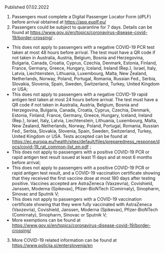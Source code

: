 Published 07.02.2022
1. Passengers must complete a Digital Passenger Locator Form (dPLF) before arrival obtained at <a href="https://app.euplf.eu/">https://app.euplf.eu/</a>
2. Passengers could be subject to quarantine for 7 days. Details can be found at <a href="https://www.gov.si/en/topics/coronavirus-disease-covid-19/border-crossing/">https://www.gov.si/en/topics/coronavirus-disease-covid-19/border-crossing/</a> .
- This does not apply to passengers with a negative COVID-19 PCR test taken at most 48 hours before arrival. The test must have a QR code if not taken in Australia, Austria, Belgium, Bosnia and Herzegovina, Bulgaria, Canada, Croatia, Cyprus, Czechia, Denmark, Estonia, Finland, France, Germany, Greece, Hungary, Iceland, Ireland (Rep.), Israel, Italy, Latvia, Liechtenstein, Lithuania, Luxembourg, Malta, New Zealand, Netherlands, Norway, Poland, Portugal, Romania, Russian Fed., Serbia, Slovakia, Slovenia, Spain, Sweden, Switzerland, Turkey, United Kingdom or USA;
- This does not apply to passengers with a negative COVID-19 rapid antigen test taken at most 24 hours before arrival. The test must have a QR code if not taken in Australia, Austria, Belgium, Bosnia and Herzegovina, Bulgaria, Canada, Croatia, Cyprus, Czechia, Denmark, Estonia, Finland, France, Germany, Greece, Hungary, Iceland, Ireland (Rep.), Israel, Italy, Latvia, Liechtenstein, Lithuania, Luxembourg, Malta, New Zealand, Netherlands, Norway, Poland, Portugal, Romania, Russian Fed., Serbia, Slovakia, Slovenia, Spain, Sweden, Switzerland, Turkey, United Kingdom or USA. Tests accepted can be found at <a href="https://ec.europa.eu/health/sites/default/files/preparedness_response/docs/covid-19_rat_common-list_en.pdf">https://ec.europa.eu/health/sites/default/files/preparedness_response/docs/covid-19_rat_common-list_en.pdf</a> ;
- This does not apply to passengers with a positive COVID-19 PCR or rapid antigen test result issued at least 11 days and at most 6 months before arrival;
- This does not apply to passengers with a positive COVID-19 PCR or rapid antigen test result, and a COVID-19 vaccination certificate showing that they received the first vaccine dose at most 180 days after testing positive. Vaccines accepted are AstraZeneca (Vaxzevria), Covishield, Janssen, Moderna (Spikevax), Pfizer-BioNTech (Comirnaty), Sinopharm, Sinovac and Sputnik V;
- This does not apply to passengers with a COVID-19 vaccination certificate showing that they were fully vaccinated with AstraZeneca (Vaxzevria), Covishield, Janssen, Moderna (Spikevax), Pfizer-BioNTech (Comirnaty), Sinopharm, Sinovac or Sputnik V;
- More exemptions can be found at <a href="https://www.gov.si/en/topics/coronavirus-disease-covid-19/border-crossing/">https://www.gov.si/en/topics/coronavirus-disease-covid-19/border-crossing/</a>
3. More COVID-19 related information can be found at <a href="https://www.policija.si/enterslovenia/en">https://www.policija.si/enterslovenia/en</a>